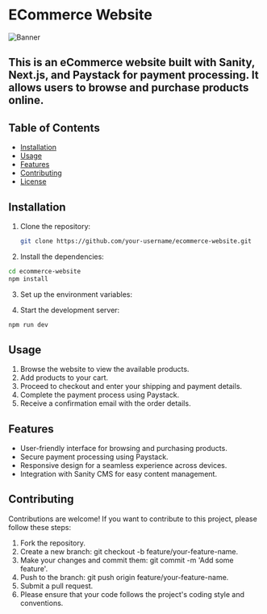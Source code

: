 
# ECommerce Website

![Banner](https://user-images.githubusercontent.com/70088342/160780701-7bb38a57-76bd-49a2-a4ec-49f89c50a7c7.png)

## This is an eCommerce website built with Sanity, Next.js, and Paystack for payment processing. It allows users to browse and purchase products online.

## Table of Contents

- [Installation](#installation)
- [Usage](#usage)
- [Features](#features)
- [Contributing](#contributing)
- [License](#license)

## Installation

1. Clone the repository:

   ```bash
   git clone https://github.com/your-username/ecommerce-website.git


2. Install the dependencies:

```bash
cd ecommerce-website
npm install
```


3. Set up the environment variables:

4. Start the development server:

```bash
npm run dev
```

## Usage
1. Browse the website to view the available products.
2. Add products to your cart.
3. Proceed to checkout and enter your shipping and payment details.
4. Complete the payment process using Paystack.
5. Receive a confirmation email with the order details.

## Features
- User-friendly interface for browsing and purchasing products.
- Secure payment processing using Paystack.
- Responsive design for a seamless experience across devices.
- Integration with Sanity CMS for easy content management.


## Contributing
Contributions are welcome! If you want to contribute to this project, please follow these steps:

1. Fork the repository.
2. Create a new branch: git checkout -b feature/your-feature-name.
3. Make your changes and commit them: git commit -m 'Add some feature'.
4. Push to the branch: git push origin feature/your-feature-name.
5. Submit a pull request.
6. Please ensure that your code follows the project's coding style and conventions.
